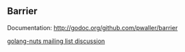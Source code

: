 Barrier
-------

Documentation: http://godoc.org/github.com/pwaller/barrier

[golang-nuts mailing list discussion](https://groups.google.com/d/topic/golang-nuts/RBQjg6YOiWA/discussion)
